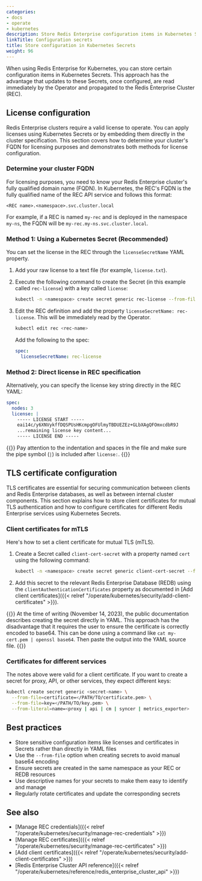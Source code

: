 ```yaml
---
categories:
- docs
- operate
- kubernetes
description: Store Redis Enterprise configuration items in Kubernetes Secrets for automatic updates and secure management.
linkTitle: Configuration secrets
title: Store configuration in Kubernetes Secrets
weight: 96
---
```


When using Redis Enterprise for Kubernetes, you can store certain configuration items in Kubernetes Secrets. This approach has the advantage that updates to these Secrets, once configured, are read immediately by the Operator and propagated to the Redis Enterprise Cluster (REC).

## License configuration

Redis Enterprise clusters require a valid license to operate. You can apply licenses using Kubernetes Secrets or by embedding them directly in the cluster specification. This section covers how to determine your cluster's FQDN for licensing purposes and demonstrates both methods for license configuration.

### Determine your cluster FQDN

For licensing purposes, you need to know your Redis Enterprise cluster's fully qualified domain name (FQDN). In Kubernetes, the REC's FQDN is the fully qualified name of the REC API service and follows this format:

```
<REC name>.<namespace>.svc.cluster.local
```

For example, if a REC is named `my-rec` and is deployed in the namespace `my-ns`, the FQDN will be `my-rec.my-ns.svc.cluster.local`.

### Method 1: Using a Kubernetes Secret (Recommended)

You can set the license in the REC through the `licenseSecretName` YAML property.

1. Add your raw license to a text file (for example, `license.txt`).

2. Execute the following command to create the Secret (in this example called `rec-license`) with a key called `license`:

    ```sh
    kubectl -n <namespace> create secret generic rec-license --from-file=license=./license.txt
    ```

3. Edit the REC definition and add the property `licenseSecretName: rec-license`. This will be immediately read by the Operator.

    ```sh
    kubectl edit rec <rec-name>
    ```

    Add the following to the spec:

    ```yaml
    spec:
      licenseSecretName: rec-license
    ```

### Method 2: Direct license in REC specification

Alternatively, you can specify the license key string directly in the REC YAML:

```yaml
spec:
  nodes: 3
  license: |
    ----- LICENSE START -----
    eai14c/y6XNVykffDQSPUsHKcmpgOFUlmyTBDUEZEz+GLbXAgQFOmxcdbR9J
    ...remaining license key content... 
    ----- LICENSE END -----    
```

{{<note>}}
Pay attention to the indentation and spaces in the file and make sure the pipe symbol (`|`) is included after `license:`.
{{</note>}}

## TLS certificate configuration

TLS certificates are essential for securing communication between clients and Redis Enterprise databases, as well as between internal cluster components. This section explains how to store client certificates for mutual TLS authentication and how to configure certificates for different Redis Enterprise services using Kubernetes Secrets.

### Client certificates for mTLS

Here's how to set a client certificate for mutual TLS (mTLS).

1. Create a Secret called `client-cert-secret` with a property named `cert` using the following command:

    ```sh
    kubectl -n <namespace> create secret generic client-cert-secret --from-file=cert=<path-to-cert>
    ```

2. Add this secret to the relevant Redis Enterprise Database (REDB) using the `clientAuthenticationCertificates` property as documented in [Add client certificates]({{< relref "/operate/kubernetes/security/add-client-certificates" >}}).

{{<note>}}
At the time of writing (November 14, 2023), the public documentation describes creating the secret directly in YAML. This approach has the disadvantage that it requires the user to ensure the certificate is correctly encoded to base64. This can be done using a command like `cat my-cert.pem | openssl base64`. Then paste the output into the YAML source file.
{{</note>}}

### Certificates for different services

The notes above were valid for a client certificate. If you want to create a secret for proxy, API, or other services, they expect different keys:

```sh
kubectl create secret generic <secret-name> \
  --from-file=certificate=</PATH/TO/certificate.pem> \
  --from-file=key=</PATH/TO/key.pem> \
  --from-literal=name=<proxy | api | cm | syncer | metrics_exporter>
```

## Best practices

- Store sensitive configuration items like licenses and certificates in Secrets rather than directly in YAML files
- Use the `--from-file` option when creating secrets to avoid manual base64 encoding
- Ensure secrets are created in the same namespace as your REC or REDB resources
- Use descriptive names for your secrets to make them easy to identify and manage
- Regularly rotate certificates and update the corresponding secrets

## See also

- [Manage REC credentials]({{< relref "/operate/kubernetes/security/manage-rec-credentials" >}})
- [Manage REC certificates]({{< relref "/operate/kubernetes/security/manage-rec-certificates" >}})
- [Add client certificates]({{< relref "/operate/kubernetes/security/add-client-certificates" >}})
- [Redis Enterprise Cluster API reference]({{< relref "/operate/kubernetes/reference/redis_enterprise_cluster_api" >}})
